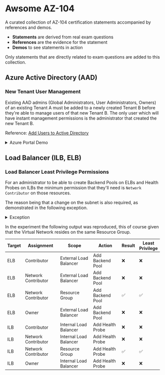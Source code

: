 # Awsome AZ-104

A curated collection of AZ-104 certification statements accompanied by references and demos.

- **Statements** are derived from real exam questions
- **References** are the evidence for the statement
- **Demos** to see statements in action

Only statements that are directly related to exam questions are added to this collection.

## Azure Active Directory (AAD)

### New Tenant User Management

Existing AAD admins (Global Administrators, User Administrators, Owners) of an existing Tenant A must be added to a newly created Tenant B before they're able to manage users of that new Tenant B. The only user which will have instant management permissions is the administrator that created the new Tenant B.

Reference: [Add Users to Active Directory](https://docs.microsoft.com/en-us/azure/active-directory/fundamentals/add-users-azure-active-directory?view=azure-devops)

<details>
  <summary>Azure Portal Demo</summary>
  As we can see in this example, none of the existing users of Tenant A are added to the new Tenant B upon it's creation, with the exception of the Tenant B creator.

  <img src="demos/aad/aad_new_tenant_user_management.gif" width=650></img>
</details>

## Load Balancer (ILB, ELB)

### Load Balancer Least Privilege Permissions

For an administrator to be able to create Backend Pools on ELBs and Health Probes on ILBs the minimum permission that they'll need is `Network Contributor` on those resources.

The reason being that a change on the subnet is also required, as demonstrated in the following exception.

<details>
  <summary>Exception</summary>
  ```
  Message: The client 'Admin1@yourdomain.onmicrosoft.com' with object id '00000' has permission to perform action 'Microsoft.Network/loadBalancers/write' on scope '/subscriptions/00000/resourceGroups/rg-awsomeaz104-loadbalancer-permissions-demo/providers/Microsoft.Network/loadBalancers/lbi-awsomeaz104-loadbalancer-permissions-demo'; however, it does not have permission to perform action 'Microsoft.Network/virtualNetworks/subnets/join/action' on the linked scope(s) '/subscriptions/00000/resourceGroups/rg-awsomeaz104-loadbalancer-permissions-demo/providers/Microsoft.Network/virtualNetworks/vnet-awsomeaz104-loadbalancer-permissions-demo/subnets/LBI-Subnet' or the linked scope(s) are invalid.
  ```
</details>

In the experiment the following output was reproduced, this of course given that the Virtual Network resides on the same Resource Group.

| Target | Assignment | Scope | Action | Result | Least <br> Privilege | 
|------------|-------|--------|--------|-|-----------------|
| ELB | Contributor | External Load Balancer | Add Backend Pool | ❌ | ❌ |
| ELB | Network Contributor | External Load Balancer | Add Backend Pool | ❌ | ❌ |
| ELB | Network Contributor | Resource Group | Add Backend Pool | ✅ | ✅ |
| ELB | Owner | External Load Balancer | Add Backend Pool | ❌ | ❌ |
| ILB | Contributor | Internal Load Balancer | Add Health Probe | ❌ | ❌ |
| ILB | Network Contributor | Internal Load Balancer | Add Health Probe | ❌ | ❌ |
| ILB | Network Contributor | Resource Group | Add Health Probe | ✅ | ✅ |
| ILB | Owner | Internal Load Balancer | Add Health Probe | ❌ | ❌ |